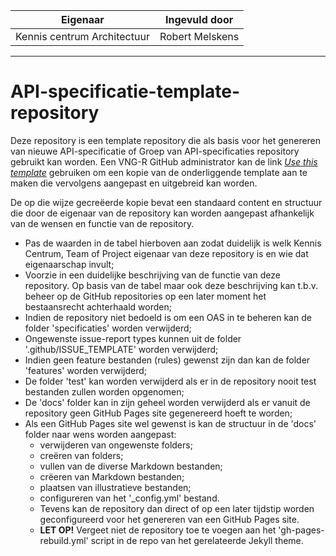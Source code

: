 | Eigenaar | Ingevuld door |
| --- | --- |
| Kennis centrum Architectuur | Robert Melskens |
<hr/>

# API-specificatie-template-repository
Deze repository is een template repository die als basis voor het genereren van nieuwe API-specificatie of Groep van API-specificaties repository gebruikt kan worden.
Een VNG-R GitHub administrator kan de link [_Use this template_](https://github.com/VNG-Realisatie/API-specificatie-template-repository/generate) gebruiken om een kopie van de onderliggende template aan te maken die vervolgens aangepast en uitgebreid kan worden.

De op die wijze gecreëerde kopie bevat een standaard content en structuur die door de eigenaar van de repository kan worden aangepast afhankelijk van de wensen en functie van de repository.
* Pas de waarden in de tabel hierboven aan zodat duidelijk is welk Kennis Centrum, Team of Project eigenaar van deze repository is en wie dat eigenaarschap invult;
* Voorzie in een duidelijke beschrijving van de functie van deze repository. Op basis van de tabel maar ook deze beschrijving kan t.b.v. beheer op de GitHub repositories op een later moment het bestaansrecht achterhaald worden;
* Indien de repository niet bedoeld is om een OAS in te beheren kan de folder 'specificaties' worden verwijderd;
* Ongewenste issue-report types kunnen uit de folder '.github/ISSUE_TEMPLATE' worden verwijderd;
* Indien geen feature bestanden (rules) gewenst zijn dan kan de folder 'features' worden verwijderd;
* De folder 'test' kan worden verwijderd als er in de repository nooit test bestanden zullen worden opgenomen;
* De 'docs' folder kan in zijn geheel worden verwijderd als er vanuit de repository geen GitHub Pages site gegenereerd hoeft te worden;
* Als een GitHub Pages site wel gewenst is kan de structuur in de 'docs' folder naar wens worden aangepast:
  * verwijderen van ongewenste folders;
  * creëren van folders;
  * vullen van de diverse Markdown bestanden;
  * crëeren van Markdown bestanden;
  * plaatsen van illustratieve bestanden;
  * configureren van het '_config.yml' bestand.
  * Tevens kan de repository dan direct of op een later tijdstip worden geconfigureerd voor het genereren van een GitHub Pages site.
  * **LET OP!** Vergeet niet de repository toe te voegen aan het 'gh-pages-rebuild.yml' script in de repo van het gerelateerde Jekyll theme.
